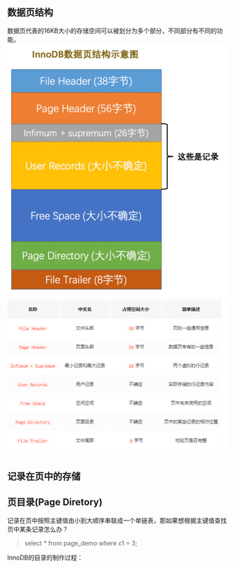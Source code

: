 ## 数据页结构
数据页代表的16KB大小的存储空间可以被划分为多个部分，不同部分有不同的功能。
![](../images/20210803171238.png)
![](../images/20210803171317.png)
## 记录在页中的存储

## 页目录(Page Diretory)
记录在页中按照主键值由小到大顺序串联成一个单链表，那如果想根据主键值查找页中某条记录怎么办？
> select * from page_demo where c1 = 3;

InnoDB的目录的制作过程：